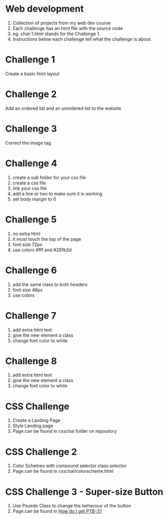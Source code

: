 # Web development
1. Collection of projects from my web dev course
1. Each challenge has an html file with the source code
1. eg. chal-1.html stands for the Challenge 1. 
1. Instructions below each challenge tell what the challenge is about. 

# Challenge 1
Create a basic html layout

# Challenge 2
Add an ordered list and an unordered list to the website

# Challenge 3 
Correct the image tag

# Challenge 4
1. create a sub folder for your css file
1. create a css file 
1. link your css file
1. add a line or two to make sure it is working 
1. set body margin to 0

# Challenge 5
1. no extra html
1. it must touch the top of the page
1. font size 72px
1. use colors #fff and #281b2d

# Challenge 6
1. add the same class to both headers
1. font size 48px
1. use colors


# Challenge 7
1. add extra html text
1. give the new element a class
1. change font color to white

# Challenge 8
1. add extra html text
1. give the new element a class
1. change font color to white

# CSS Challenge
1. Create a Landing Page
1. Style Landing page
1. Page can be found in csschal folder on repository

# CSS Challenge 2
1. Color Schemes with compound selector class selector
1. Page can be found in csschal/colorscheme.html

# CSS Challenge 3 - Super-size Button
1. Use Psuedo Class to change the behaviour of the button
1. Page can be found in [How do I get PTB-3?](chal-1.html)




